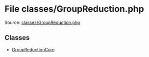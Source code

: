 File classes/GroupReduction.php
=========

Source: [classes/GroupReduction.php](https://github.com/PrestaShop/PrestaShop/blob/1.6.1.0/classes/GroupReduction.php)


Classes
-------

* [GroupReductionCore](class.GroupReductionCore.md)

